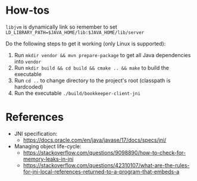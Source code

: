 # How-tos

`libjvm` is dynamically link so remember to set `LD_LIBRARY_PATH=$JAVA_HOME/lib:$JAVA_HOME/lib/server`

Do the following steps to get it working (only Linux is supported):
1. Run `mkdir vendor && mvn prepare-package` to get all Java dependencies into `vendor`
2. Run `mkdir build && cd build && cmake .. && make` to build the executable
3. Run `cd ..` to change directory to the project's root (classpath is hardcoded)
4. Run the executable `./build/bookkeeper-client-jni`

# References

+ JNI specification:
    + https://docs.oracle.com/en/java/javase/17/docs/specs/jni/
+ Managing object life-cycle:
    + https://stackoverflow.com/questions/9098890/how-to-check-for-memory-leaks-in-jni
    + https://stackoverflow.com/questions/42310107/what-are-the-rules-for-jni-local-references-returned-to-a-program-that-embeds-a
